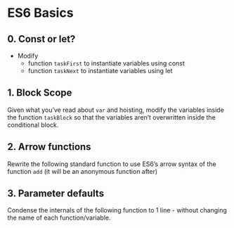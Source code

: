 # ES6 Basics

## 0. Const or let?
- Modify
    - function `taskFirst` to instantiate variables using const
    - function `taskNext` to instantiate variables using let

## 1. Block Scope
Given what you’ve read about `var` and hoisting, modify the variables inside the function `taskBlock` so that the variables aren’t overwritten inside the conditional block.

## 2. Arrow functions
Rewrite the following standard function to use ES6’s arrow syntax of the function `add` (it will be an anonymous function after)

## 3. Parameter defaults
Condense the internals of the following function to 1 line - without changing the name of each function/variable.

